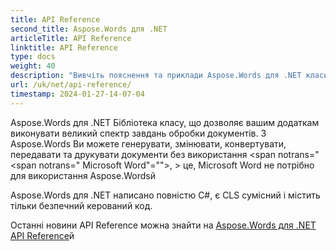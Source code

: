```yaml
---
title: API Reference
second_title: Aspose.Words для .NET
articleTitle: API Reference
linktitle: API Reference
type: docs
weight: 40
description: "Вивчіть пояснення та приклади Aspose.Words для .NET класи і методи для створення, перетворення, редагування, рендерингу та друку документів без використання Microsoft Wordй"
url: /uk/net/api-reference/
timestamp: 2024-01-27-14-07-04
---
```


Aspose.Words для .NET Бібліотека класу, що дозволяє вашим додаткам виконувати великий спектр завдань обробки документів. З Aspose.Words Ви можете генерувати, змінювати, конвертувати, передавати та друкувати документи без використання <span notrans="<span notrans=" Microsoft Word"=""></span>, > це, Microsoft Word не потрібно для використання Aspose.Wordsй

Aspose.Words для .NET написано повністю C#, є CLS сумісний і містить тільки безпечний керований код.

Останні новини API Reference можна знайти на [Aspose.Words для .NET API Reference](https://reference.aspose.com/words/net/)й
